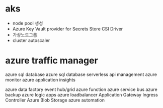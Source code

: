 # aks
- node pool 생성
- Azure Key Vault provider for Secrets Store CSI Driver
- 가상노드그룹
- cluster autoscaler

# azure traffic manager


azure sql database
azure sql database serverless
api management
azure monitor
azure application insights

azure data factory
event hub/grid
azure function
azure service bus
azure backup
azure logic apps
azure loadbalancer
Application Gateway Ingress Controller
Azure Blob Storage
azure automation
